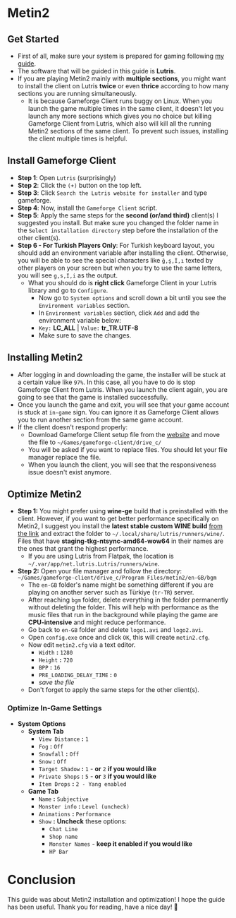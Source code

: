 # Metin2
## Get Started
- First of all, make sure your system is prepared for gaming following [my guide](https://github.com/cutiepenguins/Linux-Gaming-Guide).
- The software that will be guided in this guide is **Lutris**.
- If you are playing Metin2 mainly with **multiple sections**, you might want to install the client on Lutris **twice** or even **thrice** according to how many sections you are running simultaneously.
    - It is because Gameforge Client runs buggy on Linux. When you launch the game multiple times in the same client, it doesn't let you launch any more sections which gives you no choice but killing Gameforge Client from Lutris, which also will kill all the running Metin2 sections of the same client. To prevent such issues, installing the client multiple times is helpful. 
## Install Gameforge Client
- **Step 1**: Open `Lutris` (surprisingly)
- **Step 2**: Click the `(+)` button on the top left.
- **Step 3**: Click `Search the Lutris website for installer` and type gameforge.
- **Step 4**: Now, install the `Gameforge Client` script.
- **Step 5**: Apply the same steps for the **second (or/and third)** client(s) I suggested you install. But make sure you changed the folder name in the `Select installation directory` step before the installation of the other client(s).
- **Step 6 - For Turkish Players Only**: For Turkish keyboard layout, you should add an environment variable after installing the client. Otherwise, you will be able to see the special characters like `ğ,ş,İ,ı` texted by other players on your screen but when you try to use the same letters, you will see `g,s,I,i` as the output.
    - What you should do is **right click** Gameforge Client in your Lutris library and go to `Configure`.
        - Now go to `System options` and scroll down a bit until you see the `Environment variables` section.
        - In `Environment variables` section, click `Add` and add the environment variable below:
        - `Key:` **LC_ALL** | `Value:` **tr_TR.UTF-8**
        - Make sure to save the changes.
## Installing Metin2
- After logging in and downloading the game, the installer will be stuck at a certain value like `97%`. In this case, all you have to do is stop Gameforge Client from Lutris. When you launch the client again, you are going to see that the game is installed successfully.
- Once you launch the game and exit, you will see that your game account is stuck at `in-game` sign. You can ignore it as Gameforge Client allows you to run another section from the same game account.
- If the client doesn't respond properly:
    - Download Gameforge Client setup file from the [website](https://gameforge.com/en-US/download) and move the file to `~/Games/gameforge-client/drive_c/`
    - You will be asked if you want to replace files. You should let your file manager replace the file.
    - When you launch the client, you will see that the responsiveness issue doesn't exist anymore.
## Optimize Metin2
- **Step 1:** You might prefer using **wine-ge** build that is preinstalled with the client. However, if you want to get better performance specifically on Metin2, I suggest you install the **latest stable custom WINE build** [from the link](https://github.com/Kron4ek/Wine-Builds/releases) and extract the folder to `~/.local/share/lutris/runners/wine/`. Files that have **staging-tkg-ntsync-amd64-wow64** in their names are the ones that grant the highest performance.
    - If you are using Lutris from Flatpak, the location is `~/.var/app/net.lutris.Lutris/runners/wine`.
- **Step 2:** Open your file manager and follow the directory:
`~/Games/gameforge-client/drive_c/Program Files/metin2/en-GB/bgm`
    - The `en-GB` folder's name might be something different if you are playing on another server such as Türkiye (`tr-TR`) server.
    - After reaching `bgm` folder, delete everything in the folder permanently without deleting the folder. This will help with performance as the music files that run in the background while playing the game are **CPU-intensive** and might reduce performance.
    - Go back to `en-GB` folder and delete `logo1.avi` and `logo2.avi`.
    - Open `config.exe` once and click `OK`, this will create `metin2.cfg`.
    - Now edit `metin2.cfg` via a text editor.
        - `Width` **:** `1280`
        - `Height` **:** `720`
        - `BPP` **:** `16`
        - `PRE_LOADING_DELAY_TIME` **:** `0`
        - *save the file*
    - Don't forget to apply the same steps for the other client(s).
### Optimize In-Game Settings
- **System Options**
  - **System Tab**
    - `View Distance` **:** `1`
    - `Fog` **:** `Off`
    - `Snowfall` **:** `Off`
    - `Snow` **:** `Off`
    - `Target Shadow` **:** `1` - **or** `2` **if you would like**
    - `Private Shops` **:** `5` - **or** `3` **if you would like**
    - `Item Drops` **:** `2 - Yang enabled`
  - **Game Tab**
    - `Name` **:** `Subjective`
    - `Monster info` **:** `Level (uncheck)`
    - `Animations` **:** `Performance`
    - `Show` **:** **Uncheck** these options:
      - `Chat Line`
      - `Shop name`
      - `Monster Names` - **keep it enabled if you would like**
      - `HP Bar`
# Conclusion
This guide was about Metin2 installation and optimization! I hope the guide has been useful. Thank you for reading, have a nice day! 🐧
